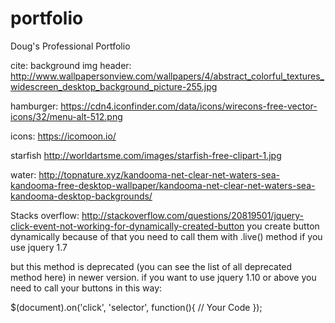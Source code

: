 # portfolio
Doug's Professional Portfolio

cite:
background img header:
http://www.wallpapersonview.com/wallpapers/4/abstract_colorful_textures_widescreen_desktop_background_picture-255.jpg

hamburger:
https://cdn4.iconfinder.com/data/icons/wirecons-free-vector-icons/32/menu-alt-512.png


icons:
https://icomoon.io/

starfish
http://worldartsme.com/images/starfish-free-clipart-1.jpg

water:
http://topnature.xyz/kandooma-net-clear-net-waters-sea-kandooma-free-desktop-wallpaper/kandooma-net-clear-net-waters-sea-kandooma-desktop-backgrounds/


Stacks overflow: http://stackoverflow.com/questions/20819501/jquery-click-event-not-working-for-dynamically-created-button
you create button dynamically because of that you need to call them with .live() method if you use jquery 1.7

but this method is deprecated (you can see the list of all deprecated method here) in newer version. if you want to use jquery 1.10 or above you need to call your buttons in this way:

$(document).on('click', 'selector', function(){
     // Your Code
 });
